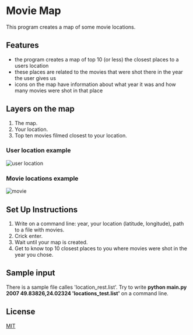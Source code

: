 # Movie Map
This program creates a map of some movie locations.

## Features
- the program creates a map of top 10 (or less) the closest places to a users location
- these places are related to the movies that were shot there in the year the user gives us
- icons on the map have information about what year it was and how many movies were shot in that place

## Layers on the map
1) The map.
2) Your location.
3) Top ten movies filmed closest to your location.

### User location example
![user location](https://user-images.githubusercontent.com/116520570/219592828-0b81d496-d6aa-43e1-859b-4b9312982527.png)

### Movie locations example
![movie](https://user-images.githubusercontent.com/116520570/219593335-126a80d5-f521-4475-a946-6d3063015b7f.png)

## Set Up Instructions
1. Write on a command line: year, your location (latitude, longitude), path to a file with movies.
2. Crick enter.
3. Wait until your map is created.
4. Get to know top 10 closest places to you where movies were shot in the year you chose.

## Sample input
There is a sample file calles 'location_rest.list'. Try to write
<strong>python main.py 2007 49.83826,24.02324 'locations_test.list'</strong> on a command line.

## License
[MIT](https://choosealicense.com/licenses/mit/)
